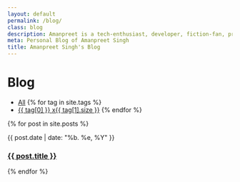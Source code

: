 ```yaml
---
layout: default
permalink: /blog/
class: blog
description: Amanpreet is a tech-enthusiast, developer, fiction-fan, programming addict who loves to build up new cool things by exploring the technologies available around the globe. When not fiddled with all these things, he is a B.Tech, Electrical, 3rd Year student at Indian Insitute of Technology, Roorkee.
meta: Personal Blog of Amanpreet Singh
title: Amanpreet Singh's Blog
---
```

<h1>Blog</h1>

<ul class='tags'>
	<li><a href='#tag-all' class='tag-all' data-active='true'>All</a>
	{% for tag in site.tags %}
	<li><a href='#tag-{{ tag[0] | replace:' ','-' | downcase }}' class='tag-{{ tag[0] | replace:' ','-' | downcase }}'>{{ tag[0] }} <span>x{{ tag[1].size }}</span></a>
	{% endfor %}
</ul>

{% for post in site.posts %}
<div class='blog__item{% for tag in post.tags %} tag-{{ tag | replace:' ','-' | downcase }}{% endfor %}' >
	<p class='date'>{{ post.date | date: "%b. %e, %Y" }}
	<h3><a href="{{ post.url }}">{{ post.title }}</a></h3>
</div>
{% endfor %}